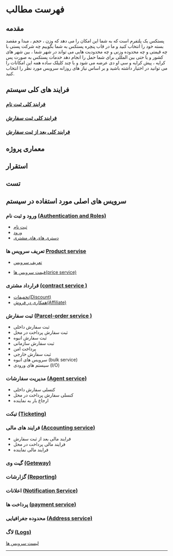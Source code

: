 # فهرست مطالب

## مقدمه

پستکس یک پلتفرم است که به شما این امکان را می دهد که وزن ، حجم ، مبدا و مقصد بسته خود را انتخاب کنید و ما در قاب پنچره پستکس به شما بگوییم چه شرکت پستی با چه قیمتی و چه محدوده وزنی و چه محدودیت هایی می تواند در شهر شما ، بین شهر های کشور و یا حتی بین المللی برای شما حمل را انجام دهد خدمات پستکس به صورت پس کرایه ، پیش کرایه و سی او دی عرضه می شود و با چند کلیلک ساده همه این امکانات را می توانید در اختیار داشته باشید و بر اساس نیاز های روزانه سرویس  مورد نظر را انتخاب کنید.

## فرایند های کلی سیستم 

### [فرایند کلی ثبت نام](BeforeOrder.drawio)

### [ فرایند کلی ثبت سفارش ](Order.drawio)

### [فرایند کلی بعد از ثبت سفارش](AfterOrder.drawio)

## معماری پروژه

## استقرار

## تست

## سرویس های اصلی مورد استفاده در سیستم

### ورود و ثبت نام [(Authentication and Roles)](01-Authentication-And-Role/_AuthenticationAndRole.md)

- [ثبت نام](./01-Authentication-and-Roles/_AuthenticationAndRole.md#ثبت-نام)
- [ورود](./01-Authentication-and-Roles/_AuthenticationAndRole.md#ورود)
- [دستری های های مشتری](./01-Authentication-and-Roles/_AuthenticationAndRole.md#دسترسی-cod)

### تعریف سرویس ها [Product servise](02-Product-service/2-Product-servise/_ProductServise.md)

- [تعریف سرویس](02-Product-service/2-Product-servise/_ProductServise.md#Product-Service)

- [قیمت سرویس ها(price service)]((02-Product-service/2-Product-servise/_ProductServise.md#Pricing-Service))

### قرارداد مشتری [(contract service )](04-Contract-Service/_ContractService.md)
- [تخفیفات(Discount)](02-Product-service/2-Product-servise/_ProductServise.md#Discount-Service)
- [همکاری در فروش(Affiliate)](02-Product-service/2-Product-servise/_ProductServise.md#Affiliate-service)

### ثبت سفارش [(Parcel-order service )](05-Pracel-Order-Service/_ParacelOrderService.md)

- ثبت سفارش داخلی
- ثبت سفارش پرداخت در محل
- ثبت سفارش انبوه
- ثبت سفارش سازمانی
- پرداخت امن
- ثبت سفارش خارجی
- سرویس های انبوه (bulk service)
- سیستم های ورودی (I/O)

### مدیریت سفارشات [(Agent service)](06-Agent-Service/_AgentService.md)

- کنسلی سفارش داخلی
- کنسلی سفارش پرداخت در محل
- ارجاع بار به نماینده

### تیکت [(Ticketing)](07-Ticketing/_Ticketing.md)

### فرایند های مالی [(Accounting service)](08-Accounting-Service/_AccountingService.md)

- فرایند مالی بعد از ثبت سفارش
- فرایند مالی پرداخت در محل
- فرایند مالی نماینده

### گیت وی [(Geteway)](09-Geteway/_Geteway.md)

### گزارشات [(Reporting)](10-Reporting/_Reporting.md)

### اعلانات [(Notification Service)](11-Notification-Service/_NotificationService.md)

### پرداخت ها [(payment service)](14-Peyment-Service/_PeymentService.md)

### محدوده جغرافیایی [(Address service)](15-Address-Service/_AddressService.md)

### لاگ [(Logs)](17-Log/_Log.md)

[لیست سرویس ها](https://docs.google.com/spreadsheets/d/1WJbg2b9-I040qbG7qJXNGT5llJ1ACH19/edit?usp=sharing&ouid=117990549631970722186&rtpof=true&sd=true)

---
